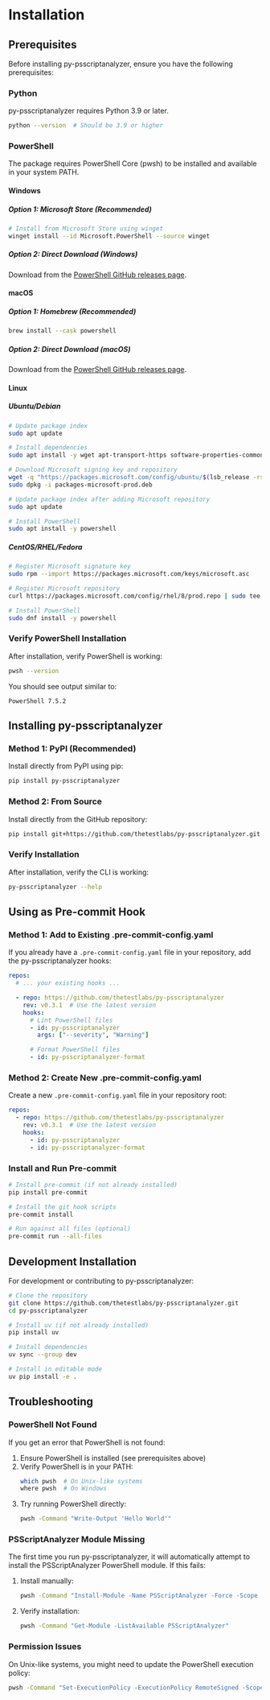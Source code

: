 # Installation

## Prerequisites

Before installing py-psscriptanalyzer, ensure you have the following prerequisites:

### Python

py-psscriptanalyzer requires Python 3.9 or later.

```bash
python --version  # Should be 3.9 or higher
```

### PowerShell

The package requires PowerShell Core (pwsh) to be installed and available in your system PATH.

#### Windows

##### Option 1: Microsoft Store (Recommended)

```bash
# Install from Microsoft Store using winget
winget install --id Microsoft.PowerShell --source winget
```

##### Option 2: Direct Download (Windows)

Download from the [PowerShell GitHub releases page](https://github.com/PowerShell/PowerShell/releases).

#### macOS

##### Option 1: Homebrew (Recommended)

```bash
brew install --cask powershell
```

##### Option 2: Direct Download (macOS)

Download from the [PowerShell GitHub releases page](https://github.com/PowerShell/PowerShell/releases).

#### Linux

##### Ubuntu/Debian

```bash
# Update package index
sudo apt update

# Install dependencies
sudo apt install -y wget apt-transport-https software-properties-common

# Download Microsoft signing key and repository
wget -q "https://packages.microsoft.com/config/ubuntu/$(lsb_release -rs)/packages-microsoft-prod.deb"
sudo dpkg -i packages-microsoft-prod.deb

# Update package index after adding Microsoft repository
sudo apt update

# Install PowerShell
sudo apt install -y powershell
```

##### CentOS/RHEL/Fedora

```bash
# Register Microsoft signature key
sudo rpm --import https://packages.microsoft.com/keys/microsoft.asc

# Register Microsoft repository
curl https://packages.microsoft.com/config/rhel/8/prod.repo | sudo tee /etc/yum.repos.d/microsoft.repo

# Install PowerShell
sudo dnf install -y powershell
```

### Verify PowerShell Installation

After installation, verify PowerShell is working:

```bash
pwsh --version
```

You should see output similar to:

```text
PowerShell 7.5.2
```

## Installing py-psscriptanalyzer

### Method 1: PyPI (Recommended)

Install directly from PyPI using pip:

```bash
pip install py-psscriptanalyzer
```

### Method 2: From Source

Install directly from the GitHub repository:

```bash
pip install git+https://github.com/thetestlabs/py-psscriptanalyzer.git
```

### Verify Installation

After installation, verify the CLI is working:

```bash
py-psscriptanalyzer --help
```

## Using as Pre-commit Hook

### Method 1: Add to Existing .pre-commit-config.yaml

If you already have a `.pre-commit-config.yaml` file in your repository, add the py-psscriptanalyzer hooks:

```yaml
repos:
  # ... your existing hooks ...

  - repo: https://github.com/thetestlabs/py-psscriptanalyzer
    rev: v0.3.1  # Use the latest version
    hooks:
      # Lint PowerShell files
      - id: py-psscriptanalyzer
        args: ["--severity", "Warning"]

      # Format PowerShell files
      - id: py-psscriptanalyzer-format
```

### Method 2: Create New .pre-commit-config.yaml

Create a new `.pre-commit-config.yaml` file in your repository root:

```yaml
repos:
  - repo: https://github.com/thetestlabs/py-psscriptanalyzer
    rev: v0.3.1  # Use the latest version
    hooks:
      - id: py-psscriptanalyzer
      - id: py-psscriptanalyzer-format
```

### Install and Run Pre-commit

```bash
# Install pre-commit (if not already installed)
pip install pre-commit

# Install the git hook scripts
pre-commit install

# Run against all files (optional)
pre-commit run --all-files
```

## Development Installation

For development or contributing to py-psscriptanalyzer:

```bash
# Clone the repository
git clone https://github.com/thetestlabs/py-psscriptanalyzer.git
cd py-psscriptanalyzer

# Install uv (if not already installed)
pip install uv

# Install dependencies
uv sync --group dev

# Install in editable mode
uv pip install -e .
```

## Troubleshooting

### PowerShell Not Found

If you get an error that PowerShell is not found:

1. Ensure PowerShell is installed (see prerequisites above)
2. Verify PowerShell is in your PATH:
   ```bash
   which pwsh  # On Unix-like systems
   where pwsh  # On Windows
   ```
3. Try running PowerShell directly:
   ```bash
   pwsh -Command "Write-Output 'Hello World'"
   ```

### PSScriptAnalyzer Module Missing

The first time you run py-psscriptanalyzer, it will automatically attempt to install the PSScriptAnalyzer PowerShell module. If this fails:

1. Install manually:
   ```bash
   pwsh -Command "Install-Module -Name PSScriptAnalyzer -Force -Scope CurrentUser"
   ```

2. Verify installation:
   ```bash
   pwsh -Command "Get-Module -ListAvailable PSScriptAnalyzer"
   ```

### Permission Issues

On Unix-like systems, you might need to update the PowerShell execution policy:

```bash
pwsh -Command "Set-ExecutionPolicy -ExecutionPolicy RemoteSigned -Scope CurrentUser"
```
